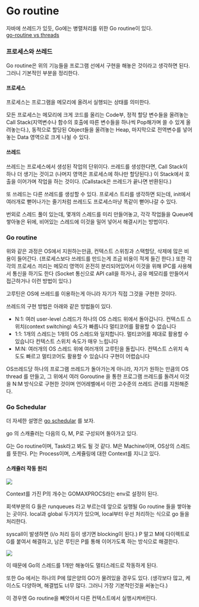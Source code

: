 # Go routine

자바에 쓰레드가 있듯, Go에는 병렬처리를 위한 Go routine이 있다.  
[go-routine vs threads](https://tech.ssut.me/goroutine-vs-threads/)

### 프로세스와 쓰레드

Go routine은 위의 기능들을 프로그램 선에서 구현을 해놓은 것이라고 생각하면 된다. 그러니 기본적인 부분을 정리한다.

#### 프로세스

프로세스는 프로그램을 메모리에 올려서 실행되는 상태를 의미한다.

모든 프로세스는 메모리에 크게 코드를 올리는 Code부, 정적 할당 변수들을 올려놓는 Call Stack(지역변수나 함수의 호출에 따른 변수들을 하나씩 Pop해가며 쓸 수 있게 올려놓는다.), 동적으로 할당된 Object들을 올려놓는 Heap, 마지막으로 전역변수를 넣어놓는 Data 영역으로 크게 나뉠 수 있다.

#### 쓰레드

쓰레드는 프로세스에서 생성된 작업의 단위이다. 쓰레드를 생성한다면, Call Stack이 하나 더 생기는 것이고 (나머지 영역은 프로세스에 하나만 할당된다.) 이 Stack에서 호출을 이어가며 작업을 하는 것이다. (Callstack은 쓰레드가 끝나면 반환된다.)

또 쓰레드는 다른 쓰레드를 생성할 수 있다. 프로세스 트리를 생각하면 되는데, init에서 여러개로 뻗어나가는 줄기처럼 쓰레드도 프로세스마냥 똑같이 뻗어나갈 수 있다.

번외로 스레드 풀이 있는데, 몇개의 스레드를 미리 만들어놓고, 각각 작업들을 Queue에 쌓아놓은 뒤에, 비어있는 스레드에 이것을 밀어 넣어서 해결시키는 방법이다.

### Go routine

위와 같은 과정은 OS에서 지원하는만큼, 컨텍스트 스위칭과 스택할당, 삭제에 많은 비용이 들어간다. (프로세스보다 쓰레드를 만드는게 조금 비용이 적게 들긴 한다.) 또한 각각의 프로세스 끼리는 메모리 영역이 온전히 분리되어있어서 이것을 위해 IPC를 사용해서 통신을 하기도 한다 (Socket 통신으로 API call을 하거나, 공유 메모리를 만들어서 접근하거나 이런 방법이 있다.)

고루틴은 OS에 쓰레드를 이용하는게 아니라 자기가 직접 그것을 구현한 것이다.

쓰레드의 구현 방법은 아래와 같은 방법들이 있다.

- N:1: 여러 user-level 스레드가 하나의 OS 스레드 위에서 돌아갑니다.
  컨텍스트 스위치(context switching) 속도가 빠릅니다
  멀티코어를 활용할 수 없습니다
- 1:1: 1개의 스레드는 1개의 OS 스레드와 일치합니다.
  멀티코어를 제대로 활용할 수 있습니다
  컨텍스트 스위치 속도가 매우 느립니다
- M:N: 여러개의 OS 스레드 위에 여러개의 고루틴을 돌립니다.
  컨텍스트 스위치 속도도 빠르고 멀티코어도 활용할 수 있습니다
  구현이 어렵습니다

OS쓰레드당 하나의 프로그램 쓰레드가 돌아가는게 아니라, 자기가 원하는 만큼의 OS thread 를 만들고, 그 위에서 여러 Goroutine 을 통한 프로그램 쓰레드를 돌려서 이것을 N:M 방식으로 구현한 것이며 언어레벨에서 이런 고수준의 쓰레드 관리를 지원해준다.

### Go Schedular

더 자세한 설명은 [go schedular](https://rokrokss.com/post/2020/01/01/go-scheduler.html) 를 보자.

go 의 스캐쥴러는 다음의 G, M, P로 구성되어 돌아가고 있다.

G는 Go routine이며, Task라고 봐도 될 것 같다.
M은 Machine이며, OS상의 스레드를 뜻한다.
P는 Process이며, 스케쥴링에 대한 Context를 지니고 있다.

#### 스캐쥴러 작동 원리

![](https://tech.ssut.me/content/images/2017/08/in-motion.jpg)

Context를 가진 P의 개수는 GOMAXPROCS라는 env로 설정이 된다.

회색부분의 G 들은 runqueues 라고 부르는데 앞으로 실행될 Go routine 들을 쌓아놓는 곳이다.
local과 global 두가지가 있으며, local부터 우선 처리하는 식으로 go 들을 처리한다.

syscall이 발생하면 (i/o 처리 등이 생기면 blocking이 된다.) P 말고 M에 다이렉트로 G를 붙여서 해결하고, 남은 루틴은 P를 통해 이어가도록 하는 방식으로 해결한다.

![](https://tech.ssut.me/content/images/2017/08/syscall.jpg)

이 때문에 Go의 스레드를 1개만 해놓아도 멀티스레드로 작동하게 된다.

또한 Go 에서는 하나의 P에 많은양의 GO가 물려있을 경우도 있다. (생각보다 많고, 케이스도 다양하며, 해결법도 너무 많다. 그러니 가장 기본적인것을 써놓는다.)

이 경우엔 Go routine을 빼앗아서 다른 컨텍스트에서 실행시켜버린다.
